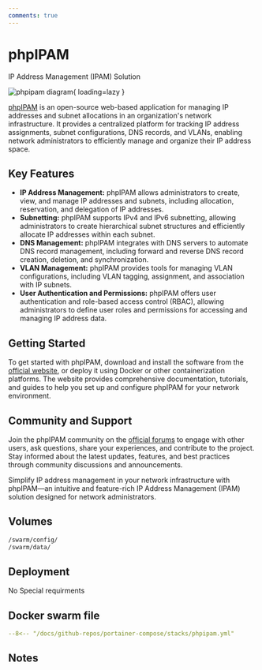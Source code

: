 ```yaml
---
comments: true
---
```


# phpIPAM

IP Address Management (IPAM) Solution

![phpipam diagram](../assets/diagrams/phpipam.png){ loading=lazy }

[phpIPAM](https://phpipam.net/) is an open-source web-based application for managing IP addresses and subnet allocations in an organization's network infrastructure. It provides a centralized platform for tracking IP address assignments, subnet configurations, DNS records, and VLANs, enabling network administrators to efficiently manage and organize their IP address space.

## Key Features

- **IP Address Management:** phpIPAM allows administrators to create, view, and manage IP addresses and subnets, including allocation, reservation, and delegation of IP addresses.
- **Subnetting:** phpIPAM supports IPv4 and IPv6 subnetting, allowing administrators to create hierarchical subnet structures and efficiently allocate IP addresses within each subnet.
- **DNS Management:** phpIPAM integrates with DNS servers to automate DNS record management, including forward and reverse DNS record creation, deletion, and synchronization.
- **VLAN Management:** phpIPAM provides tools for managing VLAN configurations, including VLAN tagging, assignment, and association with IP subnets.
- **User Authentication and Permissions:** phpIPAM offers user authentication and role-based access control (RBAC), allowing administrators to define user roles and permissions for accessing and managing IP address data.

## Getting Started

To get started with phpIPAM, download and install the software from the [official website](https://phpipam.net/), or deploy it using Docker or other containerization platforms. The website provides comprehensive documentation, tutorials, and guides to help you set up and configure phpIPAM for your network environment.

## Community and Support

Join the phpIPAM community on the [official forums](https://phpipam.net/community/) to engage with other users, ask questions, share your experiences, and contribute to the project. Stay informed about the latest updates, features, and best practices through community discussions and announcements.

Simplify IP address management in your network infrastructure with phpIPAM—an intuitive and feature-rich IP Address Management (IPAM) solution designed for network administrators.


## Volumes

```bash
/swarm/config/
/swarm/data/
```

## Deployment
No Special requirments

## Docker swarm file
``` yaml linenums="1" 
--8<-- "/docs/github-repos/portainer-compose/stacks/phpipam.yml"
```

## Notes

